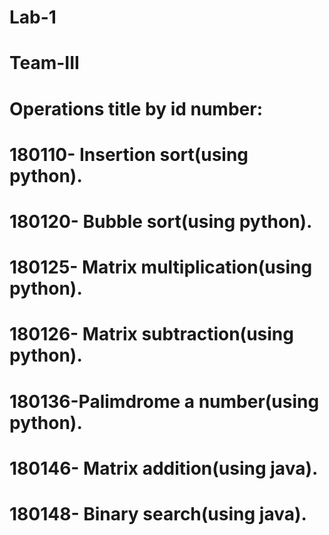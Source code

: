 # Lab-1
# Team-III 

# Operations title by id number:

   # 180110- Insertion sort(using python).
   # 180120- Bubble sort(using python).
   # 180125- Matrix multiplication(using python).
   # 180126- Matrix subtraction(using python).
   # 180136-Palimdrome a number(using python).
   # 180146- Matrix addition(using java).
   # 180148- Binary search(using java).
